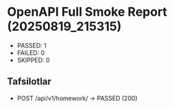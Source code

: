 # OpenAPI Full Smoke Report (20250819_215315)

- PASSED: 1
- FAILED: 0
- SKIPPED: 0

## Tafsilotlar
- POST /api/v1/homework/ -> PASSED (200) 